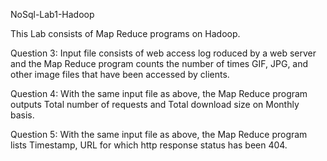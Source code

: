 NoSql-Lab1-Hadoop

This Lab consists of Map Reduce programs on Hadoop.

Question 3: Input file consists of web access log roduced by a web server and the Map Reduce program counts the number of times GIF, JPG, and other image files that have been accessed by clients.

Question 4: With the same input file as above, the Map Reduce program outputs Total number of requests and Total download size on Monthly basis.

Question 5: With the same input file as above, the Map Reduce program lists Timestamp, URL for which http response status has been 404.
